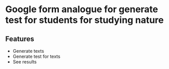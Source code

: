 # Google form analogue for generate test for students for studying nature 
## Features 
- Generate texts
- Generate test for texts
- See results
